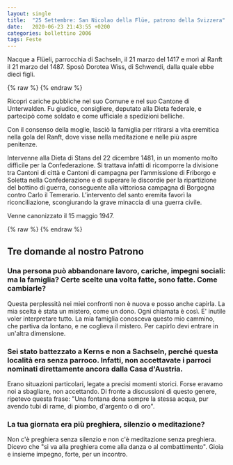```yaml
---
layout: single
title:  "25 Settembre: San Nicolao della Flüe, patrono della Svizzera"
date:   2020-06-23 21:43:55 +0200
categories: bollettino 2006
tags: Feste
---
```


Nacque a Flüeli, parrocchia di Sachseln, il 21 marzo del 1417 e morì al Ranft il 21 marzo del 1487. Sposò Dorotea Wiss, di Schwendi, dalla quale ebbe dieci figli. 

{% raw %}<img class="full"
     src="/assets/images/bollettino2006/s_nicolao_1.jpg" 
     alt="">
{% endraw %}


Ricoprì cariche pubbliche nel suo Comune e nel suo Cantone di Unterwalden. Fu giudice, consigliere, deputato alla Dieta federale, e partecipò come soldato e come ufficiale a spedizioni belliche. 

Con il consenso della moglie, lasciò la famiglia per ritirarsi a vita eremitica nella gola del Ranft, dove visse nella meditazione e nelle più aspre penitenze. 

Intervenne alla Dieta di Stans del 22 dicembre 1481, in un momento molto difficile per la Confederazione. Si trattava infatti di ricomporre la divisione tra Cantoni di città e Cantoni di campagna per l’ammissione di Friborgo e Soletta nella Confederazione e di superare le discordie per la ripartizione del bottino di guerra, conseguente alla vittoriosa campagna di Borgogna contro Carlo il Temerario. L’intervento del santo eremita favorì la riconciliazione, scongiurando la grave minaccia di una guerra civile. 

Venne canonizzato il 15 maggio 1947.


{% raw %}<img class="full"
     src="/assets/images/bollettino2006/s_nicolao_2.jpg" 
     alt="">
{% endraw %}


## Tre domande al nostro Patrono

### Una persona può abbandonare lavoro, cariche, impegni sociali: ma la famiglia? Certe scelte una volta fatte, sono fatte. Come cambiarle? 

Questa perplessità nei miei confronti non è nuova e posso anche capirla. La mia scelta è stata un mistero, come un dono. Ogni chiamata è così. E' inutile voler interpretare tutto. La mia famiglia conosceva questo mio cammino, che partiva da lontano, e ne coglieva il mistero. Per capirlo devi entrare in un'altra dimensione. 

### Sei stato battezzato a Kerns e non a Sachseln, perché questa località era senza parroco. Infatti, non accettavate i parroci nominati direttamente ancora dalla Casa d'Austria. 

Erano situazioni particolari, legate a precisi momenti storici. Forse eravamo noi a sbagliare, non accettando. Di fronte a discussioni di questo genere, ripetevo questa frase: "Una fontana dona sempre la stessa acqua, pur avendo tubi di rame, di piombo, d'argento o di oro". 

### La tua giornata era più preghiera, silenzio o meditazione?

Non c'è preghiera senza silenzio e non c'è meditazione senza preghiera. Dicevo che "si va alla preghiera come alla danza o al combattimento". Gioia e insieme impegno, forte, per un incontro.

